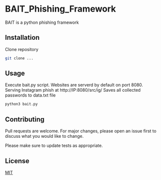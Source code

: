 # BAIT_Phishing_Framework

BAIT is a python phishing framework

## Installation

Clone repository 

```bash
git clone ...
```

## Usage
Execute bait.py script.
Websites are serverd by default on port 8080.
Serving Instagram phish at http://IP:8080/src/ig/
Saves all collected passwords to data.txt file

```bash
python3 bait.py
```

## Contributing
Pull requests are welcome. For major changes, please open an issue first to discuss what you would like to change.




Please make sure to update tests as appropriate.

## License
[MIT](https://choosealicense.com/licenses/mit/)
